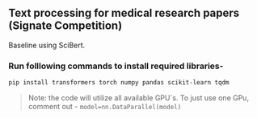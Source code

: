 
## Text processing for medical research papers (Signate Competition)

Baseline using SciBert.

### Run folllowing commands to install required libraries-

```sh
pip install transformers torch numpy pandas scikit-learn tqdm
```

> Note: the code will utilize all available GPU`s. To just use one GPu, comment out -
> ```model=nn.DataParallel(model)```



